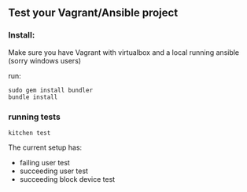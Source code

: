 ## Test your Vagrant/Ansible project

### Install:
Make sure you have Vagrant with virtualbox and a local running ansible (sorry windows users)

run: 
```
sudo gem install bundler
bundle install
```

### running tests
```
kitchen test
```

The current setup has:
* failing user test
* succeeding user test
* succeeding block device test